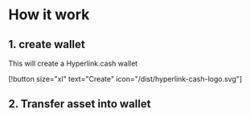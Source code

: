 # How it work
## 1. create wallet
This will create a Hyperlink.cash wallet

[!button size="xl" text="Create" icon="/dist/hyperlink-cash-logo.svg"]

## 2. Transfer asset into wallet
